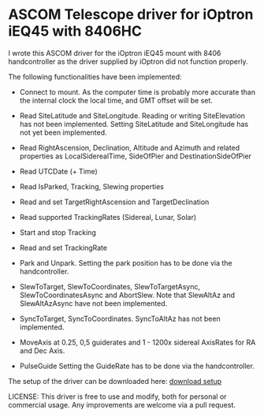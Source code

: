 # ASCOM Telescope driver for iOptron iEQ45 with 8406HC

I wrote this ASCOM driver for the iOptron iEQ45 mount with 8406 handcontroller as the driver supplied by iOptron did not function properly.

The following functionalities have been implemented:
- Connect to mount. As the computer time is probably more accurate than the internal clock the local time, and GMT offset will be set.
- Read SiteLatitude and SiteLongitude. Reading or writing SiteElevation has not been implemented. Setting SiteLatitude and SiteLongitude has not yet been implemented.
- Read RightAscension, Declination, Altitude and Azimuth and related properties as LocalSiderealTime, SideOfPier and DestinationSideOfPier
- Read UTCDate (+ Time)
- Read IsParked, Tracking, Slewing properties
- Read and set TargetRightAscension and TargetDeclination
- Read supported TrackingRates (Sidereal, Lunar, Solar)

- Start and stop Tracking
- Read and set TrackingRate
- Park and Unpark. Setting the park position has to be done via the handcontroller.
- SlewToTarget, SlewToCoordinates, SlewToTargetAsync, SlewToCoordinatesAsync and AbortSlew. Note that SlewAltAz and SlewAltAzAsync have not been implemented.
- SyncToTarget, SyncToCoordinates. SyncToAltAz has not been implemented.
- MoveAxis at 0.25, 0,5 guiderates and 1 - 1200x sidereal AxisRates for RA and Dec Axis.
- PulseGuide Setting the GuideRate has to be done via the handcontroller.

The setup of the driver can be downloaded here:
[download setup](files/raw/master/ASCOM.iOptron_iEQ45_8406HC.Telescope/iEQ45%20with%208406HC%20Telescope%20driver%20Setup.exe)

LICENSE:
This driver is free to use and modify, both for personal or commercial usage. Any improvements are welcome via a pull request.
